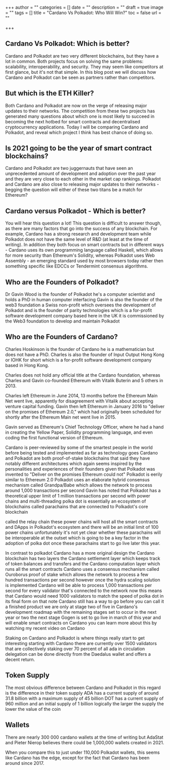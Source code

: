 +++
author = ""
categories = []
date = ""
description = ""
draft = true
image = ""
tags = []
title = "Cardano Vs Polkadot: Who Will Win?"
toc = false
url = ""

+++
## Cardano Vs Polkadot: Which is better?

Cardano and Polkadot are two very different blockchains, but they have a lot in common. Both projects focus on solving the same problems: scalability, interoperability, and security. They may seem like competitors at first glance, but it's not that simple. In this blog post we will discuss how Cardano and Polkadot can be seen as partners rather than competitors.

## But which is the ETH Killer?

Both Cardano and Polkadot are now on the verge of releasing major updates to their networks. The competition from these two projects has generated many questions about which one is most likely to succeed in becoming the next hotbed for smart contracts and decentralised cryptocurrency applications. Today I will be comparing Cardano and Polkadot, and reveal which project I think has best chance of doing so.

## Is 2021 going to be the year of smart contract blockchains?

Cardano and Polkadot are two juggernauts that have seen an unprecedented amount of development and adoption over the past year and they are very close to each other in the market cap rankings. Polkadot and Cardano are also close to releasing major updates to their networks - begging the question will either of these two titans be a match for Ethereum?

## Cardano versus Polkadot - Which is better?

You will hear this question a lot! This question is difficult to answer though, as there are many factors that go into the success of any blockchain. For example, Cardano has a strong research and development team while Polkadot does not have the same level of R&D (at least at the time of writing). In addition they both focus on smart contracts but in different ways - Cardano uses its own programming language called Haskell, which allows for more security than Ethereum's Solidity, whereas Polkadot uses Web Assembly - an emerging standard used by most browsers today rather then something specific like EDCCs or Tendermint consensus algorithms.

## Who are the Founders of Polkadot?

Dr Gavin Wood is the founder of Polkadot he's a computer scientist and holds a PhD in human computer interfacing Gavin is also the founder of the web3 foundation a Swiss non-profit which oversees the development of Polkadot and is the founder of parity technologies which is a for-profit software development company based here in the UK it is commissioned by the Web3 foundation to develop and maintain Polkadot

## Who are the Founders of Cardano?

Charles Hoskinson is the founder of Cardano he is a mathematician but does not have a PhD. Charles is also the founder of Input Output Hong Kong or IOHK for short which is a for-profit software development company based in Hong Kong.

Charles does not hold any official title at the Cardano foundation, whereas Charles and Gavin co-founded Ethereum with Vitalik Buterin and 5 others in 2013.

Charles left Ethereum in June 2014, 13 months before the Ethereum Main Net went live, apparently for disagreement with Vitalik about accepting venture capital funding. Gavin then left Ethereum in January 2016 to "deliver on the promises of Ethereum 2.0," which had originally been scheduled for shortly after the Ethereum Main net went live in 2015.

Gavin served as Ethereum's Chief Technology Officer, where he had a hand in creating the Yellow Paper, Solidity programming language, and even coding the first functional version of Ethereum.

Cardano is peer-reviewed by some of the smartest people in the world before being tested and implemented as far as technology goes Cardano and Polkadot are both proof-of-stake blockchains that said they have notably different architectures which again seems inspired by the personalities and experiences of their founders given that Polkadot was invented to "Deliver on the promises Ethereum could not" Polkadot is eerily similar to Ethereum 2.0 Polkadot uses an elaborate hybrid consensus mechanism called Grandpa/Babe which allows the network to process around 1,000 transactions per second Gavin has noted that Polkadot has a theoretical upper limit of 1 million transactions per second with power chains and multi-threading polka dot is essentially an ecosystem of blockchains called parachains that are connected to Polkadot's core blockchain

called the relay chain these power chains will host all the smart contracts and DApps in Polkadot's ecosystem and there will be an initial limit of 100 power chains unfortunately it's not yet clear whether these parachains will be interoperable at the outset which is going to be a key factor in the adoption of polka dot once these parachains start to go live later this year.

In contrast to polkadot Cardano has a more original design the Cardano blockchain has two layers the Cardano settlement layer which keeps track of token balances and transfers and the Cardano computation layer which runs all the smart contracts Cardano uses a consensus mechanism called Ouroborus proof of stake which allows the network to process a few hundred transactions per second however once the hydra scaling solution is implemented Cardano will be able to process 1,000 transactions per second for every validator that's connected to the network now this means that Cardano would need 1000 validators to match the speed of polka dot in its final form on that note Cardano still has a way to go before you can call it a finished product we are only at stage two of five in Cardano's development roadmap with the remaining stages set to occur in the next year or two the next stage Gogen is set to go live in march of this year and will enable smart contracts on Cardano you can learn more about this by watching my recent video on Cardano

Staking on Cardano and Polkadot is where things really start to get interesting starting with Cardano there are currently over 1500 validators that are collectively staking over 70 percent of all ada in circulation delegation can be done directly from the Daedalus wallet and offers a decent return.

## Token Supply

The most obvious difference between Cardano and Polkadot in this regard is the difference in their token supply ADA has a current supply of around 31.8 billion with a maximum supply of 45 billion DOT has a current supply of 960 million and an initial supply of 1 billion logically the larger the supply the lower the value of the coin

## Wallets

There are nearly 300 000 cardano wallets at the time of writing but AdaStat and Pieter Nierop believes there could be 1,000,000 wallets created in 2021.

When you compare this to just under 110,000 Polkadot wallets, this seems like Cardano has the edge, except for the fact that Cardano has been around since 2017. 